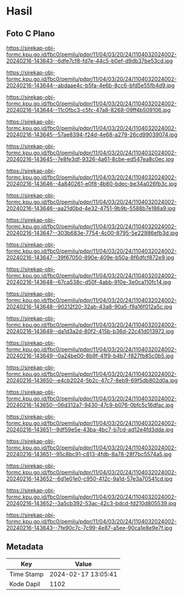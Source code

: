 # Hasil

## Foto C Plano

https://sirekap-obj-formc.kpu.go.id/fbc0/pemilu/pdpr/11/04/03/20/24/1104032024002-20240216-143643--6dfe7cf8-fd7e-44c5-b0ef-d9db37be53cd.jpg

https://sirekap-obj-formc.kpu.go.id/fbc0/pemilu/pdpr/11/04/03/20/24/1104032024002-20240216-143644--abdaae4c-b5fa-4e6b-8cc6-bfd5e55fb4d9.jpg

https://sirekap-obj-formc.kpu.go.id/fbc0/pemilu/pdpr/11/04/03/20/24/1104032024002-20240216-143644--11c0fbc3-c5fc-47a8-8268-09ff4b509106.jpg

https://sirekap-obj-formc.kpu.go.id/fbc0/pemilu/pdpr/11/04/03/20/24/1104032024002-20240216-143645--57ae8394-f24d-4e68-a279-26cd99039074.jpg

https://sirekap-obj-formc.kpu.go.id/fbc0/pemilu/pdpr/11/04/03/20/24/1104032024002-20240216-143645--7e8fe3df-9326-4a61-8cbe-ed547ea8c0ec.jpg

https://sirekap-obj-formc.kpu.go.id/fbc0/pemilu/pdpr/11/04/03/20/24/1104032024002-20240216-143646--4a840261-e0f8-4b80-bdec-be34a026fb3c.jpg

https://sirekap-obj-formc.kpu.go.id/fbc0/pemilu/pdpr/11/04/03/20/24/1104032024002-20240216-143646--aa21d0bd-4e32-4751-9b9b-5588b7e186a9.jpg

https://sirekap-obj-formc.kpu.go.id/fbc0/pemilu/pdpr/11/04/03/20/24/1104032024002-20240216-143647--303b683e-7754-4c00-8795-5e22986efb3d.jpg

https://sirekap-obj-formc.kpu.go.id/fbc0/pemilu/pdpr/11/04/03/20/24/1104032024002-20240216-143647--39f67050-890e-409e-b50a-8f6dfcf872e9.jpg

https://sirekap-obj-formc.kpu.go.id/fbc0/pemilu/pdpr/11/04/03/20/24/1104032024002-20240216-143648--67ca538c-d50f-4abb-910e-3e0ca110fc14.jpg

https://sirekap-obj-formc.kpu.go.id/fbc0/pemilu/pdpr/11/04/03/20/24/1104032024002-20240216-143648--90212f20-32ab-43a8-90a5-f9a16f012a5c.jpg

https://sirekap-obj-formc.kpu.go.id/fbc0/pemilu/pdpr/11/04/03/20/24/1104032024002-20240216-143649--da1d3a2d-80f2-415b-b36d-22c41d013972.jpg

https://sirekap-obj-formc.kpu.go.id/fbc0/pemilu/pdpr/11/04/03/20/24/1104032024002-20240216-143649--0a24be00-8b9f-41f9-b4b7-f827fb85c0b5.jpg

https://sirekap-obj-formc.kpu.go.id/fbc0/pemilu/pdpr/11/04/03/20/24/1104032024002-20240216-143650--e4cb2024-5b2c-47c7-8eb9-69f5db802d0a.jpg

https://sirekap-obj-formc.kpu.go.id/fbc0/pemilu/pdpr/11/04/03/20/24/1104032024002-20240216-143650--06d312a7-9430-47c9-b076-0bfc5c16dfac.jpg

https://sirekap-obj-formc.kpu.go.id/fbc0/pemilu/pdpr/11/04/03/20/24/1104032024002-20240216-143651--9df59e5e-43ba-4bc7-b7cd-ad12e4fd3dda.jpg

https://sirekap-obj-formc.kpu.go.id/fbc0/pemilu/pdpr/11/04/03/20/24/1104032024002-20240216-143651--95c8bc91-c813-4fdb-8a78-28f7bc5574a5.jpg

https://sirekap-obj-formc.kpu.go.id/fbc0/pemilu/pdpr/11/04/03/20/24/1104032024002-20240216-143652--6d1e01e0-c950-412c-9a1d-57e3a70541cd.jpg

https://sirekap-obj-formc.kpu.go.id/fbc0/pemilu/pdpr/11/04/03/20/24/1104032024002-20240216-143652--3a5cb392-53ac-42c3-bdcd-fd210d805539.jpg

https://sirekap-obj-formc.kpu.go.id/fbc0/pemilu/pdpr/11/04/03/20/24/1104032024002-20240216-143643--7fe90c7c-7c99-4e87-a5ee-90ca1e8e9e7f.jpg


## Metadata

| Key        | Value               |
| ---------- | ------------------- |
| Time Stamp | 2024-02-17 13:05:41 |
| Kode Dapil | 1102                |



